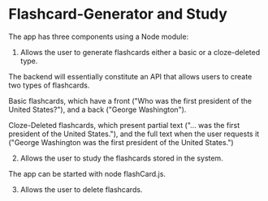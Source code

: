 # Flashcard-Generator and Study

The app has three components using a Node module:<br/>

1. Allows the user to generate flashcards either a basic or a cloze-deleted type. <br/>

The backend will essentially constitute an API that allows users to create two types of flashcards.<br />

Basic flashcards, which have a front ("Who was the first president of the United States?"), and a back ("George Washington").<br />

Cloze-Deleted flashcards, which present partial text ("... was the first president of the United States."), and the full text when the user requests it ("George Washington was the first president of the United States.")<br />

2. Allows the user to study the flashcards stored in the system. <br/>

The app can be started with node flashCard.js.

3.  Allows the user to delete flashcards.